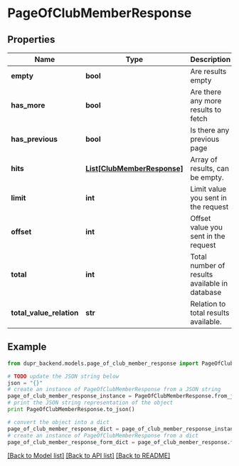# PageOfClubMemberResponse


## Properties
Name | Type | Description | Notes
------------ | ------------- | ------------- | -------------
**empty** | **bool** | Are results empty | 
**has_more** | **bool** | Are there any more results to fetch | 
**has_previous** | **bool** | Is there any previous page | 
**hits** | [**List[ClubMemberResponse]**](ClubMemberResponse.md) | Array of results, can be empty. | [optional] 
**limit** | **int** | Limit value you sent in the request | 
**offset** | **int** | Offset value you sent in the request | 
**total** | **int** | Total number of results available in database | 
**total_value_relation** | **str** | Relation to total results available. | 

## Example

```python
from dupr_backend.models.page_of_club_member_response import PageOfClubMemberResponse

# TODO update the JSON string below
json = "{}"
# create an instance of PageOfClubMemberResponse from a JSON string
page_of_club_member_response_instance = PageOfClubMemberResponse.from_json(json)
# print the JSON string representation of the object
print PageOfClubMemberResponse.to_json()

# convert the object into a dict
page_of_club_member_response_dict = page_of_club_member_response_instance.to_dict()
# create an instance of PageOfClubMemberResponse from a dict
page_of_club_member_response_form_dict = page_of_club_member_response.from_dict(page_of_club_member_response_dict)
```
[[Back to Model list]](../README.md#documentation-for-models) [[Back to API list]](../README.md#documentation-for-api-endpoints) [[Back to README]](../README.md)


